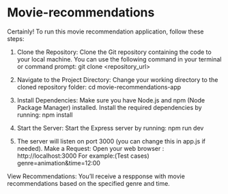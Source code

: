 # Movie-recommendations
Certainly! To run this movie recommendation application, follow these steps:

1. Clone the Repository:
   Clone the Git repository containing the code to your local machine. You can use the following command in your terminal or command prompt:
git clone <repository_url>

2. Navigate to the Project Directory:
   Change your working directory to the cloned repository folder:
cd movie-recommendations-app

3. Install Dependencies:
   Make sure you have Node.js and npm (Node Package Manager) installed.
Install the required dependencies by running:
npm install

4. Start the Server:
   Start the Express server by running:
npm run dev

5. The server will listen on port 3000 (you can change this in app.js if needed).
   Make a Request:
Open your web browser : http://localhost:3000
For example:(Test cases) genre=animation&time=12:00

View Recommendations:
You’ll receive a  respponse with movie recommendations based on the specified genre and time.
